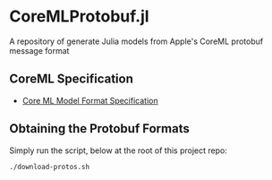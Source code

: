 # CoreMLProtobuf.jl

A repository of generate Julia models from Apple's CoreML protobuf message format

## CoreML Specification

  * [Core ML Model Format Specification](https://apple.github.io/coremltools/mlmodel/index.html)

## Obtaining the Protobuf Formats

Simply run the script, below at the root of this project repo:

```bash
./download-protos.sh
```